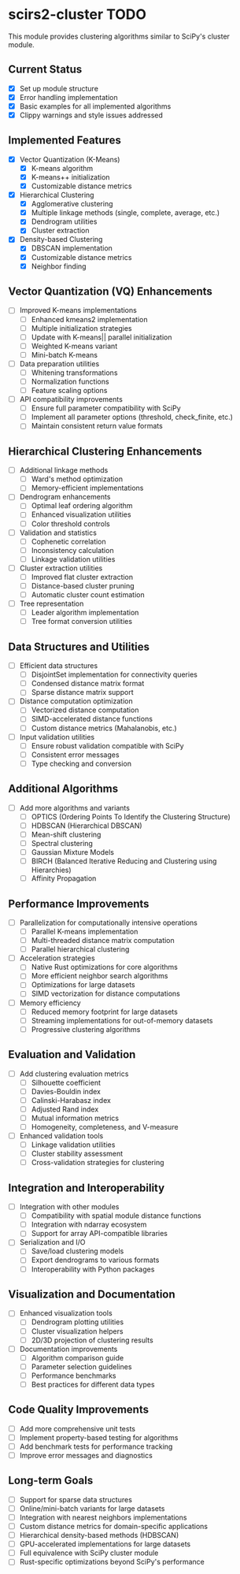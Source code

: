 # scirs2-cluster TODO

This module provides clustering algorithms similar to SciPy's cluster module.

## Current Status

- [x] Set up module structure
- [x] Error handling implementation
- [x] Basic examples for all implemented algorithms
- [x] Clippy warnings and style issues addressed

## Implemented Features

- [x] Vector Quantization (K-Means)
  - [x] K-means algorithm
  - [x] K-means++ initialization
  - [x] Customizable distance metrics
- [x] Hierarchical Clustering
  - [x] Agglomerative clustering
  - [x] Multiple linkage methods (single, complete, average, etc.)
  - [x] Dendrogram utilities
  - [x] Cluster extraction
- [x] Density-based Clustering
  - [x] DBSCAN implementation
  - [x] Customizable distance metrics
  - [x] Neighbor finding

## Vector Quantization (VQ) Enhancements

- [ ] Improved K-means implementations
  - [ ] Enhanced kmeans2 implementation
  - [ ] Multiple initialization strategies
  - [ ] Update with K-means|| parallel initialization
  - [ ] Weighted K-means variant
  - [ ] Mini-batch K-means
- [ ] Data preparation utilities
  - [ ] Whitening transformations
  - [ ] Normalization functions
  - [ ] Feature scaling options
- [ ] API compatibility improvements
  - [ ] Ensure full parameter compatibility with SciPy
  - [ ] Implement all parameter options (threshold, check_finite, etc.)
  - [ ] Maintain consistent return value formats

## Hierarchical Clustering Enhancements

- [ ] Additional linkage methods
  - [ ] Ward's method optimization
  - [ ] Memory-efficient implementations
- [ ] Dendrogram enhancements
  - [ ] Optimal leaf ordering algorithm
  - [ ] Enhanced visualization utilities
  - [ ] Color threshold controls
- [ ] Validation and statistics
  - [ ] Cophenetic correlation
  - [ ] Inconsistency calculation
  - [ ] Linkage validation utilities
- [ ] Cluster extraction utilities
  - [ ] Improved flat cluster extraction
  - [ ] Distance-based cluster pruning
  - [ ] Automatic cluster count estimation
- [ ] Tree representation
  - [ ] Leader algorithm implementation
  - [ ] Tree format conversion utilities

## Data Structures and Utilities

- [ ] Efficient data structures
  - [ ] DisjointSet implementation for connectivity queries
  - [ ] Condensed distance matrix format
  - [ ] Sparse distance matrix support
- [ ] Distance computation optimization
  - [ ] Vectorized distance computation
  - [ ] SIMD-accelerated distance functions
  - [ ] Custom distance metrics (Mahalanobis, etc.)
- [ ] Input validation utilities
  - [ ] Ensure robust validation compatible with SciPy
  - [ ] Consistent error messages
  - [ ] Type checking and conversion

## Additional Algorithms

- [ ] Add more algorithms and variants
  - [ ] OPTICS (Ordering Points To Identify the Clustering Structure)
  - [ ] HDBSCAN (Hierarchical DBSCAN)
  - [ ] Mean-shift clustering
  - [ ] Spectral clustering
  - [ ] Gaussian Mixture Models
  - [ ] BIRCH (Balanced Iterative Reducing and Clustering using Hierarchies)
  - [ ] Affinity Propagation

## Performance Improvements

- [ ] Parallelization for computationally intensive operations
  - [ ] Parallel K-means implementation
  - [ ] Multi-threaded distance matrix computation
  - [ ] Parallel hierarchical clustering
- [ ] Acceleration strategies
  - [ ] Native Rust optimizations for core algorithms
  - [ ] More efficient neighbor search algorithms
  - [ ] Optimizations for large datasets
  - [ ] SIMD vectorization for distance computations
- [ ] Memory efficiency
  - [ ] Reduced memory footprint for large datasets
  - [ ] Streaming implementations for out-of-memory datasets
  - [ ] Progressive clustering algorithms

## Evaluation and Validation

- [ ] Add clustering evaluation metrics
  - [ ] Silhouette coefficient
  - [ ] Davies-Bouldin index
  - [ ] Calinski-Harabasz index
  - [ ] Adjusted Rand index
  - [ ] Mutual information metrics
  - [ ] Homogeneity, completeness, and V-measure
- [ ] Enhanced validation tools
  - [ ] Linkage validation utilities
  - [ ] Cluster stability assessment
  - [ ] Cross-validation strategies for clustering

## Integration and Interoperability

- [ ] Integration with other modules
  - [ ] Compatibility with spatial module distance functions
  - [ ] Integration with ndarray ecosystem
  - [ ] Support for array API-compatible libraries
- [ ] Serialization and I/O
  - [ ] Save/load clustering models
  - [ ] Export dendrograms to various formats
  - [ ] Interoperability with Python packages

## Visualization and Documentation

- [ ] Enhanced visualization tools
  - [ ] Dendrogram plotting utilities
  - [ ] Cluster visualization helpers
  - [ ] 2D/3D projection of clustering results
- [ ] Documentation improvements
  - [ ] Algorithm comparison guide
  - [ ] Parameter selection guidelines
  - [ ] Performance benchmarks
  - [ ] Best practices for different data types

## Code Quality Improvements

- [ ] Add more comprehensive unit tests
- [ ] Implement property-based testing for algorithms
- [ ] Add benchmark tests for performance tracking
- [ ] Improve error messages and diagnostics

## Long-term Goals

- [ ] Support for sparse data structures
- [ ] Online/mini-batch variants for large datasets
- [ ] Integration with nearest neighbors implementations
- [ ] Custom distance metrics for domain-specific applications
- [ ] Hierarchical density-based methods (HDBSCAN)
- [ ] GPU-accelerated implementations for large datasets
- [ ] Full equivalence with SciPy cluster module
- [ ] Rust-specific optimizations beyond SciPy's performance